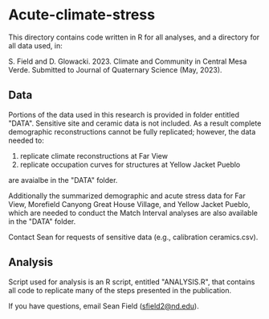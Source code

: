 # Acute-climate-stress

This directory contains code written in R for all analyses, and a directory for all data used, in:

 S. Field and D. Glowacki. 2023. Climate and Community in Central Mesa Verde. Submitted to Journal of Quaternary Science (May, 2023).
 
## Data 

Portions of the data used in this research is provided in folder entitled "DATA". Sensitive site and ceramic data is not included. As a result complete demographic reconstructions cannot be fully replicated; however, the data needed to:

1) replicate climate reconstructions at Far View 
2) replicate occupation curves for structures at Yellow Jacket Pueblo

are avaialbe in the "DATA" folder. 

Additionally the summarized demographic and acute stress data for Far View, Morefield Canyong Great House Village, and Yellow Jacket Pueblo, which are needed to conduct the Match Interval analyses are also available in the "DATA" folder.  

Contact Sean for requests of sensitive data (e.g., calibration ceramics.csv).

## Analysis

Script used for analysis is an R script, entitled "ANALYSIS.R", that contains all code to replicate many of the steps presented in the publication. 

If you have questions, email Sean Field (sfield2@nd.edu).
